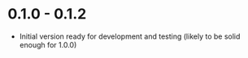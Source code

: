 # 0.1.0 - 0.1.2

* Initial version ready for development and testing (likely to be solid enough for 1.0.0)